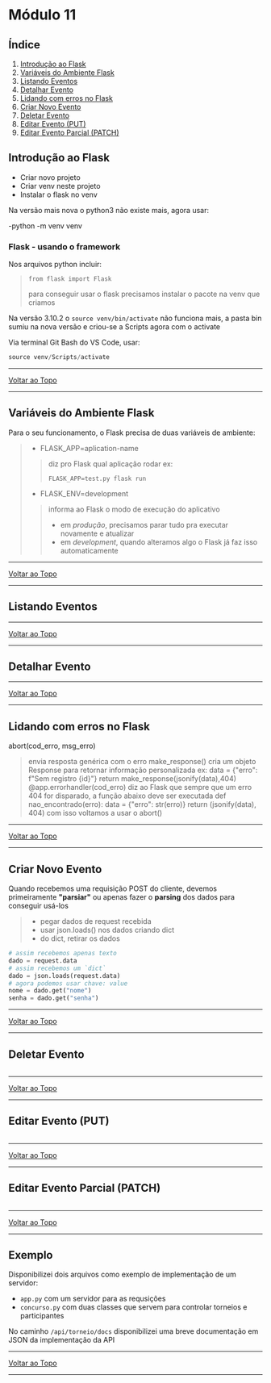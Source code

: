 # Módulo 11

## Índice

   1. [Introdução ao Flask](#objetos-imutáveis)
   2. [Variáveis do Ambiente Flask](#objetos-mutáveis)
   3. [Listando Eventos](#definindo-classes)
   4. [Detalhar Evento](#herança)
   5. [Lidando com erros no Flask](#exercícios)
   6. [Criar Novo Evento](#exercícios)
   7. [Deletar Evento](#exercícios)
   8. [Editar Evento (PUT)](#exercícios)
   9. [Editar Evento Parcial (PATCH)](#exercícios)

## Introdução ao Flask

- Criar novo projeto
- Criar venv neste projeto
- Instalar o flask no venv

Na versão mais nova o python3 não existe mais, agora usar:

-python -m venv venv

### Flask - usando o framework

Nos arquivos python incluir:

> `from flask import Flask`
> 
> para conseguir usar o flask
> precisamos instalar o pacote
> na venv que criamos

Na versão 3.10.2 o `source venv/bin/activate` não funciona mais, a pasta bin sumiu na nova versão e criou-se a Scripts agora com o activate

Via terminal Git Bash do VS Code, usar:

```python
source venv/Scripts/activate
```

---

[Voltar ao Topo](#m%C3%B3dulo-11)

---

## Variáveis do Ambiente Flask

Para o seu funcionamento, o Flask precisa de duas variáveis de ambiente:

> - FLASK_APP=aplication-name
> >diz pro Flask qual aplicação rodar ex:
> >
> >`FLASK_APP=test.py flask run`
> - FLASK_ENV=development
> >informa ao Flask o modo de execução do aplicativo
> >* em *produção*, precisamos parar tudo pra 
> >executar novamente e atualizar
> >* em *development*, quando alteramos algo
> >o Flask já faz isso automaticamente


---

[Voltar ao Topo](#m%C3%B3dulo-11)

---

## Listando Eventos



---

[Voltar ao Topo](#m%C3%B3dulo-11)

---

## Detalhar Evento



---

[Voltar ao Topo](#m%C3%B3dulo-11)

---

## Lidando com erros no Flask

abort(cod_erro, msg_erro)
> envia resposta genérica com o erro
make_response()
> cria um objeto Response para retornar
> informação personalizada
> ex:
> data = {"erro": f"Sem registro {id}"}
> return make_response(jsonify(data),404)
@app.errorhandler(cod_erro)
> diz ao Flask que sempre que um erro 404
> for disparado, a função abaixo deve ser
> executada
> def nao_encontrado(erro):
>   data = {"erro": str(erro)}
>   return (jsonify(data), 404)
> com isso voltamos a usar o abort()

---

[Voltar ao Topo](#m%C3%B3dulo-11)

---

## Criar Novo Evento

Quando recebemos uma requisição POST do cliente, devemos primeiramente **"parsiar"** ou apenas fazer o **parsing** dos dados para conseguir usá-los

> - pegar dados de request recebida
> - usar json.loads() nos dados criando dict
> - do dict, retirar os dados

```python
# assim recebemos apenas texto
dado = request.data
# assim recebemos um `dict`
dado = json.loads(request.data)
# agora podemos usar chave: value
nome = dado.get("nome")
senha = dado.get("senha")
```

---

[Voltar ao Topo](#m%C3%B3dulo-11)

---

## Deletar Evento



```python

```

---

[Voltar ao Topo](#m%C3%B3dulo-11)

---

## Editar Evento (PUT)



```python

```

---

[Voltar ao Topo](#m%C3%B3dulo-11)

---

## Editar Evento Parcial (PATCH)



```python

```

---

[Voltar ao Topo](#m%C3%B3dulo-11)

---

## Exemplo

Disponibilizei dois arquivos como exemplo de implementação de um servidor:

- `app.py` com um servidor para as requsições
- `concurso.py` com duas classes que servem para controlar torneios e participantes

No caminho `/api/torneio/docs` disponibilizei uma breve documentação em JSON da implementação da API

---

[Voltar ao Topo](#m%C3%B3dulo-11)

---

